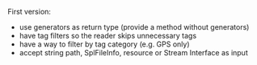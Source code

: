 First version:

- use generators as return type (provide a method without generators)
- have tag filters so the reader skips unnecessary tags
- have a way to filter by tag category (e.g. GPS only)
- accept string path, SplFileInfo, resource or Stream Interface as input
